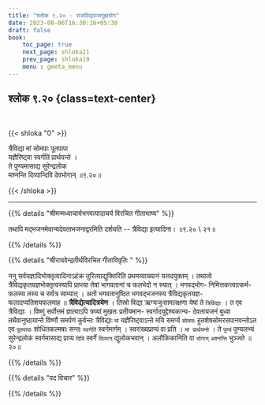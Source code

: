 ```yaml
---
title: "श्लोक ९.२० - राजविद्यराजगुह्ययोग"
date: 2023-08-06T16:30:16+05:30
draft: false
book:
    toc_page: true
    next_page: shloka21
    prev_page: shloka19
    menu : geeta_menu
---
```




## श्लोक ९.२० {class=text-center}

<br/>

{{< shloka  "0"  >}}

त्रैविद्या मां सोमपाः पूतपापा  
यज्ञैरिष्ट्वा स्वर्गतिं प्रार्थयन्ते ।   
ते पुण्यमासाद्य सुरेन्द्रलोक  
मश्नन्ति दिव्यान्दिवि देवभोगान् ॥९.२०॥

{{< /shloka >}}

---


{{% details "श्रीमन्मध्वाचार्यभगवत्पादाचर्य विरचित  गीताभाष्य" %}}

तथापि मद्भजनमेवान्यदेवताभजनाद्वरमिति दर्शयति -- 
त्रैविद्या इत्यादिना। ॥९.२० \ २१॥

{{% /details %}}



{{% details "श्रीराघवेन्द्रतीर्थविरचित गीताविवृतिः " %}}

ननु सर्वयज्ञादिभोक्तृत्वादिनाऽहंक्र तुरित्याद्युक्तिरिति 
प्रथमव्याख्यानं यत्तदयुक्तम्‌ । तथात्वे 
त्रैविद्यकृतयज्ञभोक्तृत्वस्यापि प्राप्त्या
तेषां भागवतानां च फलभेदो न स्यात्‌ । 
भगवद्भोग- निमित्तकत्त्वात्कर्म- फलस्य
तस्य च सर्वत्र साम्यात्‌ । अतो भगवतानुष्ठित भगवद्भजनस्य
त्रैविद्यकृतयज्ञ- फलादप्यतिशयफलमाह ॥
**त्रैविद्येत्यादित्रयेण** । तिस्रो विद्या
ऋग्यजुःसामलक्षणा येषां ते `त्रिविद्याः` । त एव त्रैविद्याः । 
विष्णुं सर्वोत्तमं ज्ञात्वाऽपि त्रय्यां मुखतः 
प्रतीयमान- स्वर्गादयुद्देश्यकान्य- देवतायजनं बुध्वा
तथैवानुष्ठायान्ते विष्णौ समर्पणं कुर्वन्तः त्रैविद्याः `मां` 
यज्ञैरिष्ट्वाऽन्ते मयि समर्प्य `सोमपाः` 
हुतशेषसोमरसपानवन्तोऽत एव `पूतपापाः` शोधितकल्मषाः
सन्तः `स्वर्गतिं` स्वर्गमार्गम्‌ । स्वराख्यप्राप्यं वा प्रति । 
`मां प्रार्थयन्ते` । ते `पुण्यं` पुण्यलभ्यं सुरेन्द्रलोकं 
स्वर्गमासाद्य प्राप्य `दिवि` स्वर्गे `दिव्यान्‌`
द्युलोकभवान्‌ । अलौकिकानिति वा `भोगान्` `अश्नन्ति` भुञ्जते ॥ २०॥


{{% /details %}}



{{% details "पद विचार" %}}


{{% /details %}}
